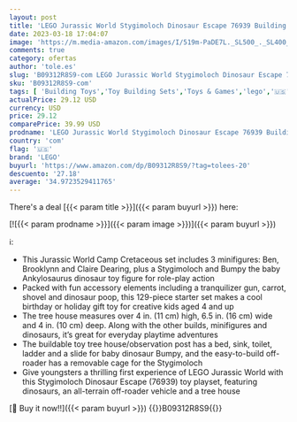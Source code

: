 ```yaml
---
layout: post
title: 'LEGO Jurassic World Stygimoloch Dinosaur Escape 76939 Building Kit; Cool Dinosaur Toy Playset for Kids Aged 4 and up; New 2021  129 Pieces '
date: 2023-03-18 17:04:07
image: 'https://m.media-amazon.com/images/I/519m-PaDE7L._SL500_._SL400_.jpg'
comments: true
category: ofertas
author: 'tole.es'
slug: 'B09312R8S9-com LEGO Jurassic World Stygimoloch Dinosaur Escape 76939...'
sku: 'B09312R8S9-com'
tags: [ 'Building Toys','Toy Building Sets','Toys & Games','lego','🇺🇸', ]
actualPrice: 29.12 USD
currency: USD
price: 29.12
comparePrice: 39.99 USD
prodname: 'LEGO Jurassic World Stygimoloch Dinosaur Escape 76939 Building Kit; Cool Dinosaur Toy Playset for Kids Aged 4 and up; New 2021  129 Pieces '
country: 'com'
flag: '🇺🇸'
brand: 'LEGO'
buyurl: 'https://www.amazon.com/dp/B09312R8S9/?tag=tolees-20'
descuento: '27.18'
average: '34.9723529411765'
---
```


There's a deal [{{< param title >}}]({{< param buyurl >}})  here:

[![{{< param prodname >}}]({{< param image >}})]({{< param buyurl >}})

ℹ️:

- This Jurassic World Camp Cretaceous set includes 3 minifigures: Ben, Brooklynn and Claire Dearing, plus a Stygimoloch and Bumpy the baby Ankylosaurus dinosaur toy figure for role-play action
- Packed with fun accessory elements including a tranquilizer gun, carrot, shovel and dinosaur poop, this 129-piece starter set makes a cool birthday or holiday gift toy for creative kids aged 4 and up
- The tree house measures over 4 in. (11 cm) high, 6.5 in. (16 cm) wide and 4 in. (10 cm) deep. Along with the other builds, minifigures and dinosaurs, it’s great for everyday playtime adventures
- The buildable toy tree house/observation post has a bed, sink, toilet, ladder and a slide for baby dinosaur Bumpy, and the easy-to-build off-roader has a removable cage for the Stygimoloch
- Give youngsters a thrilling first experience of LEGO Jurassic World with this Stygimoloch Dinosaur Escape (76939) toy playset, featuring dinosaurs, an all-terrain off-roader vehicle and a tree house

[🛒 Buy it now!!]({{< param buyurl >}})
{{<world>}}B09312R8S9{{</world>}}

